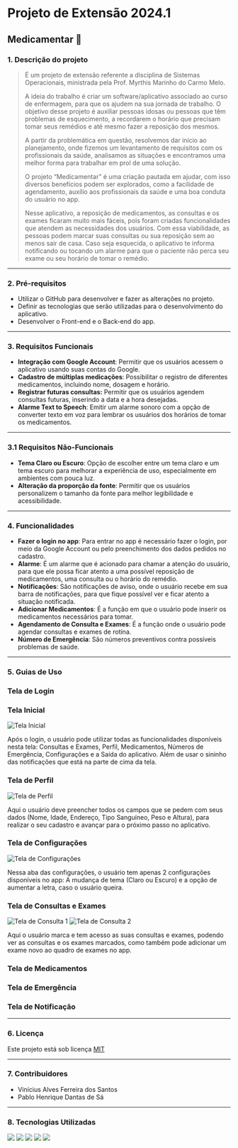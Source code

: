 # Projeto de Extensão 2024.1

<h2> Medicamentar 💊 </h2>

### 1. Descrição do projeto
> É um projeto de extensão referente a disciplina de Sistemas Operacionais, ministrada pela Prof. Myrthis Marinho do Carmo Melo.
>
> A ideia do trabalho é criar um software/aplicativo associado ao curso de enfermagem, para que os ajudem na sua jornada de trabalho. O objetivo desse projeto é auxiliar pessoas idosas ou pessoas que têm problemas de esquecimento, a recordarem o horário que precisam tomar seus remédios e até mesmo fazer a reposição dos mesmos. 
>
> A partir da problemática em questão, resolvemos dar início ao planejamento, onde fizemos um levantamento de requisitos com os profissionais da saúde, analisamos as situações e encontramos uma melhor forma para trabalhar em prol de uma solução.
>
> O projeto “Medicamentar” é uma criação pautada em ajudar, com isso diversos benefícios podem ser explorados, como a facilidade de agendamento, auxílio aos profissionais da saúde e uma boa conduta do usuário no app.
>
> Nesse aplicativo, a reposição de medicamentos, as consultas e os exames ficaram muito mais fáceis, pois foram criadas funcionalidades que atendem as necessidades dos usuários. Com essa viabilidade, as pessoas podem marcar suas consultas ou sua reposição sem ao menos sair de casa. Caso seja esquecida, o aplicativo te informa notificando ou tocando um alarme para que o paciente não perca seu exame ou seu horário de tomar o remédio.

---
### 2. Pré-requisitos
- Utilizar o GitHub para desenvolver e fazer as alterações no projeto.
- Definir as tecnologias que serão utilizadas para o desenvolvimento do aplicativo.
- Desenvolver o Front-end e o Back-end do app.
---
### 3. Requisitos Funcionais
- **Integração com Google Account**: Permitir que os usuários acessem o aplicativo usando suas contas do Google.
- **Cadastro de múltiplas medicações**:  Possibilitar o registro de diferentes medicamentos, incluindo nome, dosagem e horário.
- **Registrar futuras consultas:** Permitir que os usuários agendem consultas futuras, inserindo a data e a hora desejadas.
- **Alarme Text to Speech**: Emitir um alarme sonoro com a opção de converter texto em voz para lembrar os usuários dos horários de tomar os medicamentos.
---
### 3.1 Requisitos Não-Funcionais
 - **Tema Claro ou Escuro**: Opção de escolher entre um tema claro e um tema escuro para melhorar a experiência de uso, especialmente em ambientes com pouca luz.
 - **Alteração da proporção da fonte**: Permitir que os usuários personalizem o tamanho da fonte para melhor legibilidade e acessibilidade.
 ---
### 4. Funcionalidades
- **Fazer o login no app**: Para entrar no app é necessário fazer o login, por meio da Google Account ou  pelo preenchimento dos dados pedidos no cadastro.
- **Alarme**:  É um alarme que é acionado para chamar a atenção do usuário, para que ele possa ficar atento a uma possível reposição de medicamentos, uma consulta ou o horário do remédio.
- **Notificações**: São notificações de aviso, onde o usuário recebe em sua barra de notificações, para que fique possível ver e ficar atento a situação notificada.
- **Adicionar Medicamentos**: É a função em que o usuário pode inserir os medicamentos necessários para tomar. 
- **Agendamento de Consulta e Exames**: É a função onde o usuário pode agendar consultas e exames de rotina.
- **Número de Emergência**: São números preventivos contra possíveis problemas de saúde.
---
### 5. Guias de Uso

<h3>Tela de Login</h3>

<h3>Tela Inicial</h3>

![Tela Inicial](https://github.com/Vinilves/Medicamentar/assets/128435810/ed50b474-17fd-40f9-b02c-e52ba5be31ef)

Após o login, o usuário pode utilizar todas as funcionalidades disponíveis nesta tela: Consultas e Exames, Perfil, Medicamentos, Números de Emergência, Configurações e a Saída do aplicativo. Além de usar o sininho das notificações que está na parte de cima da tela.

<h3>Tela de Perfil</h3>

![Tela de Perfil](https://github.com/Vinilves/Medicamentar/assets/128435810/57497b0c-8e6a-4ef1-a563-42008d8c4b51)

Aqui o usuário deve preencher todos os campos que se pedem com seus dados (Nome, Idade, Endereço, Tipo Sanguíneo, Peso e Altura), para realizar o seu cadastro e avançar para o próximo passo no aplicativo.

<h3>Tela de Configurações</h3>

![Tela de Configurações](https://github.com/Vinilves/Medicamentar/assets/128435810/dd3f256f-860a-4d22-b10c-fb4ad7b48115)

Nessa aba das configurações, o usuário tem apenas 2 configurações disponíveis no app: A mudança de tema (Claro ou Escuro) e a opção de aumentar a letra, caso o usuário queira.

<h3>Tela de Consultas e Exames</h3>

![Tela de Consulta 1](https://github.com/Vinilves/Medicamentar/assets/128435810/e6abe982-0d3c-4d45-8111-8707ce2d40b1)
![Tela de Consulta 2](https://github.com/Vinilves/Medicamentar/assets/128435810/a9eec1f2-9e47-4d91-924a-91857a8151bf)

Aqui o usuário marca e tem acesso as suas consultas e exames, podendo ver as consultas e os exames marcados, como também pode adicionar um exame novo ao quadro de exames no app.

<h3>Tela de Medicamentos</h3>

<h3>Tela de Emergência</h3>

<h3>Tela de Notificação</h3>

---
### 6. Licença

Este projeto está sob licença [MIT](./.github/LICENSE)

---
### 7. Contribuidores

- Vinícius Alves Ferreira dos Santos
- Pablo Henrique Dantas de Sá
---
### 8. Tecnologias Utilizadas

<div>
<img src = "https://img.shields.io/badge/-React-B0C4DE?style=for-the-badge&logo=react&logoColor=1C1C1C">

<img src = "https://img.shields.io/badge/-TypeScript-008000?style=for-the-badge&logo=typescript&logoColor=white">

<img src = "https://img.shields.io/badge/-JavaScript-008080?style=for-the-badge&logo=javascript&logoColor=white">

<img src = "https://img.shields.io/badge/-Expo-FF00FF?style=for-the-badge&logo=expo&logoColor=white">

<img src = "https://img.shields.io/badge/Github-black?style=for-the-badge&logo=github&logoColor=white">

</div>

